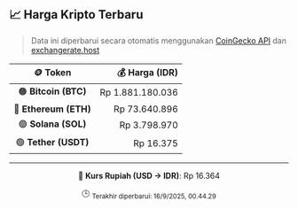 

<!-- HARGA_KRIPTO -->
## 📈 Harga Kripto Terbaru

> Data ini diperbarui secara otomatis menggunakan [CoinGecko API](https://www.coingecko.com/) dan [exchangerate.host](https://exchangerate.host/)

<div align="center">

| 🪙 Token | 💰 Harga (IDR) |
|:------:|---------------:|
| 🟠 **Bitcoin (BTC)**   | Rp 1.881.180.036 |
| 🔵 **Ethereum (ETH)**  | Rp 73.640.896 |
| 🟣 **Solana (SOL)**    | Rp 3.798.970 |
| 🟢 **Tether (USDT)**   | Rp 16.375 |

---

💱 **Kurs Rupiah (USD → IDR)**: Rp 16.364

🕒 <sub>Terakhir diperbarui: 16/9/2025, 00.44.29</sub>

</div>
<!-- /HARGA_KRIPTO -->